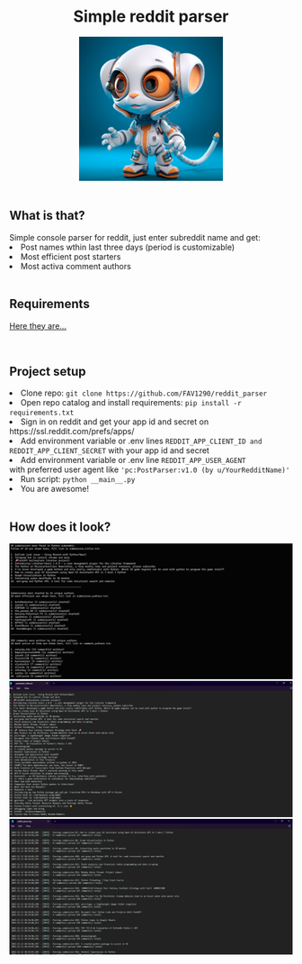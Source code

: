 <div width='100%'>
    <div align='center'>
        <p><h1>Simple reddit parser</h1></p>
        <img src='readme_assets\img.png' height='256'/>
    </div>
    <div>
    <br>
    <p><h2>What is that?</h2></p>
    Simple console parser for reddit, just enter subreddit name and get: 
    <li>Post names wthin last three days (period is customizable)</li>
    <li>Most efficient post starters</li>
    <li>Most activa comment authors</li>  
    <br>
    <p><h2>Requirements</h2></p>
    <p><a href='requirements.txt'>Here they are...</a></p>
    <br>
    <p><h2>Project setup</h2></p>
    <li>Clone repo: <code>git clone https://github.com/FAV1290/reddit_parser</code></li>
    <li>Open repo catalog and install requirements: <code>pip install -r requirements.txt</code></li>
    <li>Sign in on reddit and get your app id and secret on https://ssl.reddit.com/prefs/apps/
    <li>Add environment variable or .env lines <code>REDDIT_APP_CLIENT_ID and REDDIT_APP_CLIENT_SECRET</code> with your app id and secret</li>
    <li>Add environment variable or .env line <code>REDDIT_APP_USER_AGENT</code> <br>with preferred user agent like <code>'pc:PostParser:v1.0 (by u/YourRedditName)'</code></li>
    <li>Run script: <code>python __main__.py</code></li>
    <li>You are awesome!</li>
    <br>
    <p><h2>How does it look?</h2></p>
    <img src='readme_assets\screenshot1.png'/>
    <img src='readme_assets\screenshot2.png'/>
    <img src='readme_assets\screenshot3.png'/>
</div>
